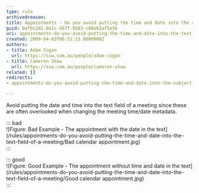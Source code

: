 ```yaml
---
type: rule
archivedreason: 
title: Appointments - Do you avoid putting the time and date into the subject or body of a meeting?
guid: 0efbc2d1-0a1c-457f-8b83-c80e63af5e5b
uri: appointments-do-you-avoid-putting-the-time-and-date-into-the-text-field-of-a-meeting
created: 2009-04-03T06:51:13.0000000Z
authors:
- title: Adam Cogan
  url: https://ssw.com.au/people/adam-cogan
- title: Cameron Shaw
  url: https://ssw.com.au/people/cameron-shaw
related: []
redirects:
- appointments-do-you-avoid-putting-the-time-and-date-into-the-subject-or-body-of-a-meeting

---
```


Avoid putting the date and time into the text field of a meeting since these are often overlooked when changing the meeting time/date metadata.

<!--endintro-->


::: bad  
![Figure: Bad Example - The appointment with the date in the text](/rules/appointments-do-you-avoid-putting-the-time-and-date-into-the-text-field-of-a-meeting/Bad calendar appointment.jpg)  
:::


::: good  
![Figure: Good Example - The appointment without time and date in the text](/rules/appointments-do-you-avoid-putting-the-time-and-date-into-the-text-field-of-a-meeting/Good calendar appointment.jpg)  
:::

